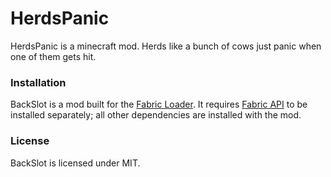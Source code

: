 # HerdsPanic
HerdsPanic is a minecraft mod. Herds like a bunch of cows just panic when one of them gets hit.

### Installation
BackSlot is a mod built for the [Fabric Loader](https://fabricmc.net/). It requires [Fabric API](https://www.curseforge.com/minecraft/mc-mods/fabric-api) to be installed separately; all other dependencies are installed with the mod.

### License
BackSlot is licensed under MIT.
